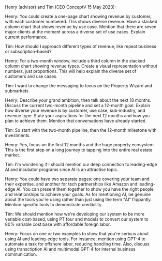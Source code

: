 Henry (advisor) and Tim (CEO ConceptV 15 May 2023):

Henry: You could create a one-page chart showing revenue by customer, with each customer numbered. This shows diverse revenue. Have a stacked column chart that shows revenue by use case. Mention that there are seven major clients at the moment across a diverse set of use cases. Explain current performance.

Tim: How should I approach different types of revenue, like repeat business or subscription-based?

Henry: For a two-month window, include a third column in the stacked column chart showing revenue types. Create a visual representation without numbers, just proportions. This will help explain the diverse set of customers and use cases.

Tim: I want to change the messaging to focus on the Property Wizard and submarkets.

Henry: Describe your grand ambition, then talk about the next 18 months. Discuss the current two-month pipeline and set a 12-month goal. Explain how diverse your revenue is by customer, use case, sub-industry, and revenue type. State your aspirations for the next 12 months and how you plan to achieve them. Mention that conversations have already started.

Tim: So start with the two-month pipeline, then the 12-month milestone with investments.

Henry: Yes, focus on the first 12 months and the huge property ecosystem. This is the first step on a long journey to tapping into the entire real estate market.

Tim: I'm wondering if I should mention our deep connection to leading-edge AI and incubator programs since AI is an attractive topic.

Henry: You could have two separate pages: one covering your team and their expertise, and another for tech partnerships like Amazon and leading-edge AI. You can present them together to show you have the right people and relationships to achieve your goals. As for mentioning AI, be genuine about the tools you're using rather than just using the term "AI" flippantly. Mention specific tools to demonstrate credibility.

Tim: We should mention how we're developing our system to be more variable cost-based, using PT four and models to convert our system to 80% variable cost base with affordable foreign labor.

Henry: Focus on one or two examples to show that you're serious about using AI and leading-edge tools. For instance, mention using GPT-4 to automate a task for offshore labor, reducing handling time. Also, discuss using transcription AI and multimodal GPT-4 for internal business communication.
